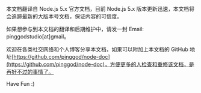 本文档翻译自 Node.js 5.x 官方文档，目前 Node.js 5.x 版本更新迅速，本文档将会追踪最新的大版本号文档，保证内容的可信度。

如果想参与到本文档的翻译和后期维护中，请发一封 Email: pinggodstudio[at]gmail。

欢迎在各类社交网络和个人博客分享本文档，如果可以附加上本文档的 GitHub 地址[https://github.com/pinggod/node-doc](https://github.com/pinggod/node-doc)，方便更多的人检查和重修该文档，是再好不过的事情了。

Have Fun :)
